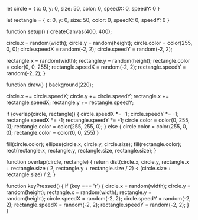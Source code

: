 let circle = {
  x: 0,
  y: 0,
  size: 50,
  color: 0,
  speedX: 0,
  speedY: 0
}

let rectangle = {
  x: 0,
  y: 0,
  size: 50,
  color: 0,
  speedX: 0,
  speedY: 0
}

function setup() {
  createCanvas(400, 400);


  circle.x = random(width);
  circle.y = random(height);
  circle.color = color(255, 0, 0); 
  circle.speedX = random(-2, 2);
  circle.speedY = random(-2, 2);


  rectangle.x = random(width);
  rectangle.y = random(height);
  rectangle.color = color(0, 0, 255); 
  rectangle.speedX = random(-2, 2);
  rectangle.speedY = random(-2, 2);
}

function draw() {
  background(220);


  circle.x += circle.speedX;
  circle.y += circle.speedY;
  rectangle.x += rectangle.speedX;
  rectangle.y += rectangle.speedY;


  if (overlap(circle, rectangle)) {
    circle.speedX *= -1;
    circle.speedY *= -1;
    rectangle.speedX *= -1;
    rectangle.speedY *= -1;
    circle.color = color(0, 255, 0); 
    rectangle.color = color(255, 255, 0); 
  } else {
    circle.color = color(255, 0, 0); 
    rectangle.color = color(0, 0, 255)
  }


  fill(circle.color);
  ellipse(circle.x, circle.y, circle.size);
  fill(rectangle.color);
  rect(rectangle.x, rectangle.y, rectangle.size, rectangle.size);
}


function overlap(circle, rectangle) {
  return dist(circle.x, circle.y, rectangle.x + rectangle.size / 2, rectangle.y + rectangle.size / 2) < (circle.size + rectangle.size) / 2;
}


function keyPressed() {
  if (key === 'r') {
    circle.x = random(width);
    circle.y = random(height);
    rectangle.x = random(width);
    rectangle.y = random(height);
    circle.speedX = random(-2, 2);
    circle.speedY = random(-2, 2);
    rectangle.speedX = random(-2, 2);
    rectangle.speedY = random(-2, 2);
  }
}
